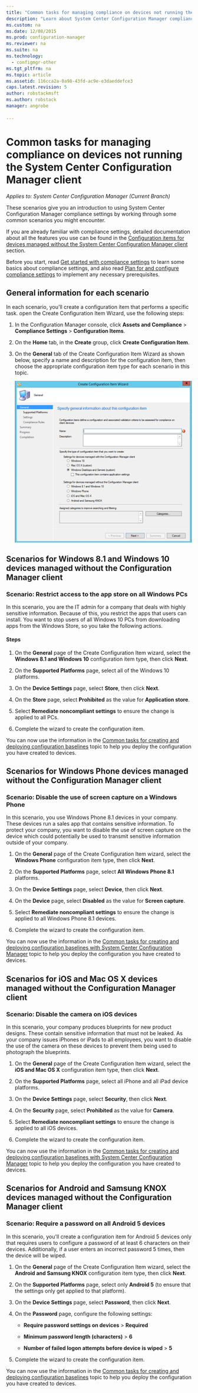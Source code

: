 ```yaml
---
title: "Common tasks for managing compliance on devices not running the System Center Configuration Manager client | System Center Configuration Manager"
description: "Learn about System Center Configuration Manager compliance settings by working through some common scenarios."
ms.custom: na
ms.date: 12/08/2015
ms.prod: configuration-manager
ms.reviewer: na
ms.suite: na
ms.technology:
  - configmgr-other
ms.tgt_pltfrm: na
ms.topic: article
ms.assetid: 116cca2a-0a98-43fd-ac9e-e3daeddefce3
caps.latest.revision: 5
author: robstackmsft
ms.author: robstack
manager: angrobe

---
```

# Common tasks for managing compliance on devices not running the System Center Configuration Manager client

*Applies to: System Center Configuration Manager (Current Branch)*

These scenarios give you an introduction to using System Center Configuration Manager compliance settings by working through some common scenarios you might encounter.  

 If you are already familiar with compliance settings, detailed documentation about all the features you use can be found in the [Configuration items for devices managed without the System Center Configuration Manager client](../../compliance/deploy-use/configuration-items-for-devices-managed-without-the-client.md) section.  

 Before you start, read [Get started with compliance settings](../../compliance/get-started/get-started-with-compliance-settings.md) to learn some basics about compliance settings, and also read [Plan for and configure compliance settings](../../compliance/plan-design/plan-for-and-configure-compliance-settings.md) to implement any necessary prerequisites.  

## General information for each scenario  
 In each scenario, you'll create a configuration item that performs a specific task. open the Create Configuration Item Wizard, use the following steps:  

1.  In the Configuration Manager console, click **Assets and Compliance** > **Compliance Settings** > **Configuration Items**.  

3.  On the **Home** tab, in the **Create** group, click **Create Configuration Item**.  

4.  On the **General** tab of the Create Configuration Item Wizard as shown below, specify a name and description for the configuration item, then choose the appropriate configuration item type for each scenario in this topic.  

     ![Shows general page of the create configuration item wizard.](/sccm/compliance/plan-design/media/Compliance-Settings-Wizard---1.png)  

## Scenarios for Windows 8.1 and Windows 10 devices managed without the Configuration Manager client  

### Scenario: Restrict access to the app store on all Windows PCs  
 In this scenario, you are the IT admin for a company that deals with highly sensitive information. Because of this, you restrict the apps that users can install. You want to stop users of all Windows 10 PCs from downloading apps from the Windows Store, so you take the following actions.  

#### Steps  

1.  On the **General** page of the Create Configuration Item wizard, select the **Windows 8.1 and Windows 10** configuration item type, then click **Next**.  

2.  On the **Supported Platforms** page, select all of the Windows 10 platforms.  

3.  On the **Device Settings** page, select **Store**, then click **Next**.  

4.  On the **Store** page, select **Prohibited** as the value for **Application store**.  

5.  Select **Remediate noncompliant settings** to ensure the change is applied to all PCs.  

6.  Complete the wizard to create the configuration item.  

 You can now use the information in the [Common tasks for creating and deploying configuration baselines](../../compliance/plan-design/common-tasks-for-creating-and-deploying-configuration-baselines.md) topic to help you deploy the configuration you have created to devices.  

## Scenarios for Windows Phone devices managed without the Configuration Manager client  

### Scenario: Disable the use of screen capture on a Windows Phone  
 In this scenario, you use Windows Phone 8.1 devices in your company. These devices run a sales app that contains sensitive information. To protect your company, you want to disable the use of screen capture on the device which could potentially be used to transmit sensitive information outside of your company.  

1.  On the **General** page of the Create Configuration Item wizard, select the **Windows Phone** configuration item type, then click **Next**.  

2.  On the **Supported Platforms** page, select **All Windows Phone 8.1** platforms.  

3.  On the **Device Settings** page, select **Device**, then click **Next**.  

4.  On the **Device** page, select **Disabled** as the value for **Screen capture**.  

5.  Select **Remediate noncompliant settings** to ensure the change is applied to all Windows Phone 8.1 devices.  

6.  Complete the wizard to create the configuration item.  

 You can now use the information in the [Common tasks for creating and deploying configuration baselines with System Center Configuration Manager](../../compliance/plan-design/common-tasks-for-creating-and-deploying-configuration-baselines.md) topic to help you deploy the configuration you have created to devices.  

## Scenarios for iOS and Mac OS X devices managed without the Configuration Manager client  

### Scenario: Disable the camera on iOS devices  
 In this scenario, your company produces blueprints for new product designs. These contain sensitive information that must not be leaked. As your company issues iPhones or iPads to all employees, you want to disable the use of the camera on these devices to prevent them being used to photograph the blueprints.  

1.  On the **General** page of the Create Configuration Item wizard, select the **iOS and Mac OS X** configuration item type, then click **Next**.  

2.  On the **Supported Platforms** page, select all iPhone and all iPad device platforms.  

3.  On the **Device Settings** page, select **Security**, then click **Next**.  

4.  On the **Security** page, select **Prohibited** as the value for **Camera**.  

5.  Select **Remediate noncompliant settings** to ensure the change is applied to all iOS devices.  

6.  Complete the wizard to create the configuration item.  

 You can now use the information in the [Common tasks for creating and deploying configuration baselines with System Center Configuration Manager](../../compliance/plan-design/common-tasks-for-creating-and-deploying-configuration-baselines.md) topic to help you deploy the configuration you have created to devices.  

## Scenarios for Android and Samsung KNOX devices managed without the Configuration Manager client  

### Scenario: Require a password on all Android 5 devices  
 In this scenario, you'll create a configuration item for Android 5 devices only that requires users to configure a password of at least 6 characters on their devices. Additionally, if a user enters an incorrect password 5 times, then the device will be wiped.  

1.  On the **General** page of the Create Configuration Item wizard, select the **Android and Samsung KNOX** configuration item type, then click **Next**.  

2.  On the **Supported Platforms** page, select only **Android 5** (to ensure that the settings only get applied to that platform).  

3.  On the **Device Settings** page, select **Password**, then click **Next**.  

4.  On the **Password** page, configure the following settings:  

    -   **Require password settings on devices** > **Required**  

    -   **Minimum password length (characters)** > **6**  

    -   **Number of failed logon attempts before device is wiped** > **5**  

5.  Complete the wizard to create the configuration item.  

 You can now use the information in the [Common tasks for creating and deploying configuration baselines](../../compliance/plan-design/common-tasks-for-creating-and-deploying-configuration-baselines.md) topic to help you deploy the configuration you have created to devices.  

